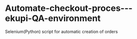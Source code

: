 # Automate-checkout-proces---ekupi-QA-environment
Selenium(Python) script for automatic creation of orders
